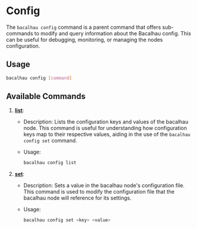 # Config

The `bacalhau config` command is a parent command that offers sub-commands to modify and query information about the Bacalhau config. This can be useful for debugging, monitoring, or managing the nodes configuration.

## Usage

```bash
bacalhau config [command]
```

## Available Commands

1. [**list**](list.md):
   * Description: Lists the configuration keys and values of the bacalhau node. This command is useful for understanding how configuration keys map to their respective values, aiding in the use of the `bacalhau config set` command.
   *   Usage:

       ```bash
       bacalhau config list
       ```
2. [**set**](set.md):
   * Description: Sets a value in the bacalhau node's configuration file. This command is used to modify the configuration file that the bacalhau node will reference for its settings.
   *   Usage:

       ```bash
       bacalhau config set <key> <value>
       ```

